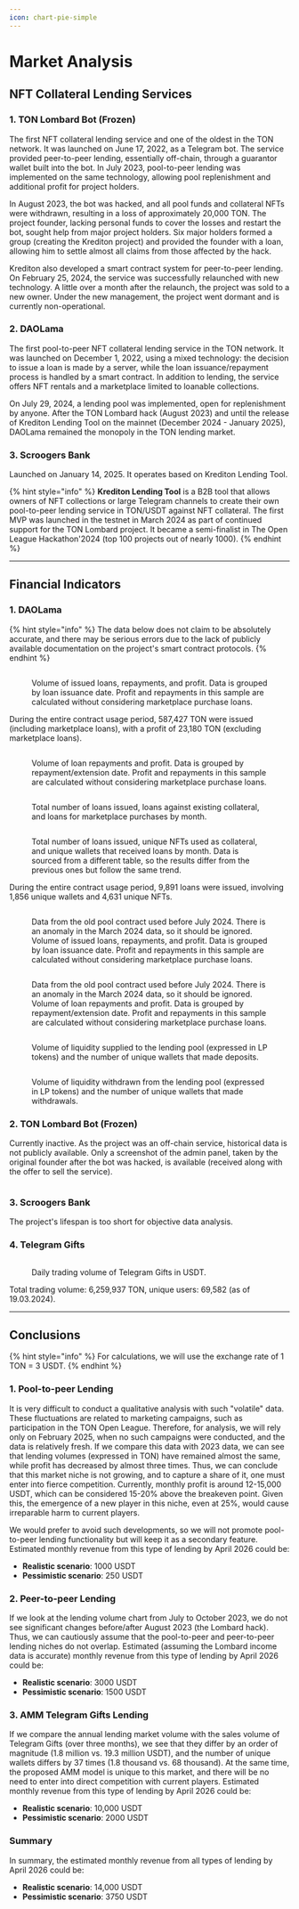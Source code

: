 ```yaml
---
icon: chart-pie-simple
---
```


# Market Analysis

## NFT Collateral Lending Services

### 1. TON Lombard Bot (Frozen)

The first NFT collateral lending service and one of the oldest in the TON network. It was launched on June 17, 2022, as a Telegram bot. The service provided peer-to-peer lending, essentially off-chain, through a guarantor wallet built into the bot. In July 2023, pool-to-peer lending was implemented on the same technology, allowing pool replenishment and additional profit for project holders.

In August 2023, the bot was hacked, and all pool funds and collateral NFTs were withdrawn, resulting in a loss of approximately 20,000 TON. The project founder, lacking personal funds to cover the losses and restart the bot, sought help from major project holders. Six major holders formed a group (creating the Krediton project) and provided the founder with a loan, allowing him to settle almost all claims from those affected by the hack.

Krediton also developed a smart contract system for peer-to-peer lending. On February 25, 2024, the service was successfully relaunched with new technology. A little over a month after the relaunch, the project was sold to a new owner. Under the new management, the project went dormant and is currently non-operational.

### 2. DAOLama

The first pool-to-peer NFT collateral lending service in the TON network. It was launched on December 1, 2022, using a mixed technology: the decision to issue a loan is made by a server, while the loan issuance/repayment process is handled by a smart contract. In addition to lending, the service offers NFT rentals and a marketplace limited to loanable collections.

On July 29, 2024, a lending pool was implemented, open for replenishment by anyone. After the TON Lombard hack (August 2023) and until the release of Krediton Lending Tool on the mainnet (December 2024 - January 2025), DAOLama remained the monopoly in the TON lending market.

### 3. Scroogers Bank

Launched on January 14, 2025. It operates based on Krediton Lending Tool.

{% hint style="info" %}
**Krediton Lending Tool** is a B2B tool that allows owners of NFT collections or large Telegram channels to create their own pool-to-peer lending service in TON/USDT against NFT collateral. The first MVP was launched in the testnet in March 2024 as part of continued support for the TON Lombard project. It became a semi-finalist in The Open League Hackathon'2024 (top 100 projects out of nearly 1000).
{% endhint %}

***

## Financial Indicators

### 1. DAOLama

{% hint style="info" %}
The data below does not claim to be absolutely accurate, and there may be serious errors due to the lack of publicly available documentation on the project's smart contract protocols.
{% endhint %}

<figure><img src="../.gitbook/assets/lama1.png" alt=""><figcaption><p>Volume of issued loans, repayments, and profit. Data is grouped by loan issuance date. Profit and repayments in this sample are calculated without considering marketplace purchase loans.</p></figcaption></figure>

During the entire contract usage period, 587,427 TON were issued (including marketplace loans), with a profit of 23,180 TON (excluding marketplace loans).

<figure><img src="../.gitbook/assets/lama6.png" alt=""><figcaption><p>Volume of loan repayments and profit. Data is grouped by repayment/extension date. Profit and repayments in this sample are calculated without considering marketplace purchase loans.</p></figcaption></figure>

<figure><img src="../.gitbook/assets/lama2.png" alt=""><figcaption><p>Total number of loans issued, loans against existing collateral, and loans for marketplace purchases by month.</p></figcaption></figure>

<figure><img src="../.gitbook/assets/lama3.png" alt=""><figcaption><p>Total number of loans issued, unique NFTs used as collateral, and unique wallets that received loans by month. Data is sourced from a different table, so the results differ from the previous ones but follow the same trend.</p></figcaption></figure>

During the entire contract usage period, 9,891 loans were issued, involving 1,856 unique wallets and 4,631 unique NFTs.

<figure><img src="../.gitbook/assets/lama4.png" alt=""><figcaption><p>Data from the old pool contract used before July 2024. There is an anomaly in the March 2024 data, so it should be ignored. Volume of issued loans, repayments, and profit. Data is grouped by loan issuance date. Profit and repayments in this sample are calculated without considering marketplace purchase loans.</p></figcaption></figure>

<figure><img src="../.gitbook/assets/lama5.png" alt=""><figcaption><p>Data from the old pool contract used before July 2024. There is an anomaly in the March 2024 data, so it should be ignored. Volume of loan repayments and profit. Data is grouped by repayment/extension date. Profit and repayments in this sample are calculated without considering marketplace purchase loans.</p></figcaption></figure>

<figure><img src="../.gitbook/assets/lama7.png" alt=""><figcaption><p>Volume of liquidity supplied to the lending pool (expressed in LP tokens) and the number of unique wallets that made deposits.</p></figcaption></figure>

<figure><img src="../.gitbook/assets/lama8.png" alt=""><figcaption><p>Volume of liquidity withdrawn from the lending pool (expressed in LP tokens) and the number of unique wallets that made withdrawals.</p></figcaption></figure>

### 2. TON Lombard Bot (Frozen)

Currently inactive. As the project was an off-chain service, historical data is not publicly available. Only a screenshot of the admin panel, taken by the original founder after the bot was hacked, is available (received along with the offer to sell the service).

<figure><img src="../.gitbook/assets/lombard-profit.jpg" alt=""><figcaption></figcaption></figure>

### 3. Scroogers Bank

The project's lifespan is too short for objective data analysis.

### 4. Telegram Gifts

<figure><img src="../.gitbook/assets/gifts1.png" alt=""><figcaption><p>Daily trading volume of Telegram Gifts in USDT.</p></figcaption></figure>

Total trading volume: 6,259,937 TON, unique users: 69,582 (as of 19.03.2024).

***

## Conclusions

{% hint style="info" %}
For calculations, we will use the exchange rate of 1 TON = 3 USDT.
{% endhint %}

### 1. Pool-to-peer Lending

It is very difficult to conduct a qualitative analysis with such "volatile" data. These fluctuations are related to marketing campaigns, such as participation in the TON Open League. Therefore, for analysis, we will rely only on February 2025, when no such campaigns were conducted, and the data is relatively fresh. If we compare this data with 2023 data, we can see that lending volumes (expressed in TON) have remained almost the same, while profit has decreased by almost three times. Thus, we can conclude that this market niche is not growing, and to capture a share of it, one must enter into fierce competition. Currently, monthly profit is around 12-15,000 USDT, which can be considered 15-20% above the breakeven point. Given this, the emergence of a new player in this niche, even at 25%, would cause irreparable harm to current players.

We would prefer to avoid such developments, so we will not promote pool-to-peer lending functionality but will keep it as a secondary feature. Estimated monthly revenue from this type of lending by April 2026 could be:
- **Realistic scenario**: 1000 USDT
- **Pessimistic scenario**: 250 USDT

### 2. Peer-to-peer Lending

If we look at the lending volume chart from July to October 2023, we do not see significant changes before/after August 2023 (the Lombard hack). Thus, we can cautiously assume that the pool-to-peer and peer-to-peer lending niches do not overlap. Estimated (assuming the Lombard income data is accurate) monthly revenue from this type of lending by April 2026 could be:
- **Realistic scenario**: 3000 USDT
- **Pessimistic scenario**: 1500 USDT

### 3. AMM Telegram Gifts Lending

If we compare the annual lending market volume with the sales volume of Telegram Gifts (over three months), we see that they differ by an order of magnitude (1.8 million vs. 19.3 million USDT), and the number of unique wallets differs by 37 times (1.8 thousand vs. 68 thousand). At the same time, the proposed AMM model is unique to this market, and there will be no need to enter into direct competition with current players. Estimated monthly revenue from this type of lending by April 2026 could be:
- **Realistic scenario**: 10,000 USDT
- **Pessimistic scenario**: 2000 USDT

### Summary

In summary, the estimated monthly revenue from all types of lending by April 2026 could be:
- **Realistic scenario**: 14,000 USDT
- **Pessimistic scenario**: 3750 USDT